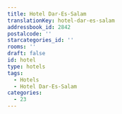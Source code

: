 ```yaml
---
title: Hotel Dar-Es-Salam
translationKey: hotel-dar-es-salam
addressbook_id: 2842
postalcode: ''
starcategories_id: ''
rooms: ''
draft: false
id: hotel
type: hotels
tags:
  - Hotels
  - Hotel Dar-Es-Salam
categories:
  - 23
---
```


